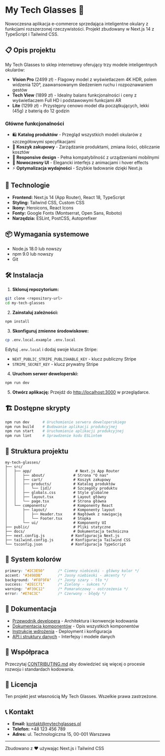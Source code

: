 # My Tech Glasses 🥽

Nowoczesna aplikacja e-commerce sprzedająca inteligentne okulary z funkcjami rozszerzonej rzeczywistości. Projekt zbudowany w Next.js 14 z TypeScript i Tailwind CSS.

## 📋 Opis projektu

My Tech Glasses to sklep internetowy oferujący trzy modele inteligentnych okularów:

- **Vision Pro** (2499 zł) - Flagowy model z wyświetlaczem 4K HDR, polem widzenia 120°, zaawansowanym śledzeniem ruchu i rozpoznawaniem gestów
- **Tech View** (1899 zł) - Idealny balans funkcjonalności i ceny z wyświetlaczem Full HD i podstawowymi funkcjami AR
- **Lite** (1299 zł) - Przystępny cenowo model dla początkujących, lekki (45g) z baterią do 12 godzin

### Główne funkcjonalności

- 🛍️ **Katalog produktów** - Przegląd wszystkich modeli okularów z szczegółowymi specyfikacjami
- 🛒 **Koszyk zakupowy** - Zarządzanie produktami, zmiana ilości, obliczanie kosztów
- 📱 **Responsive design** - Pełna kompatybilność z urządzeniami mobilnymi
- 🎨 **Nowoczesny UI** - Elegancki interfejs z animacjami i hover effects
- ⚡ **Optymalizacja wydajności** - Szybkie ładowanie dzięki Next.js

## 🚀 Technologie

- **Frontend:** Next.js 14 (App Router), React 18, TypeScript
- **Styling:** Tailwind CSS, Custom CSS
- **Ikony:** Heroicons, React Icons  
- **Fonty:** Google Fonts (Montserrat, Open Sans, Roboto)
- **Narzędzia:** ESLint, PostCSS, Autoprefixer

## 📦 Wymagania systemowe

- Node.js 18.0 lub nowszy
- npm 9.0 lub nowszy
- Git

## 🛠️ Instalacja

1. **Sklonuj repozytorium:**
```bash
git clone <repository-url>
cd my-tech-glasses
```

2. **Zainstaluj zależności:**
```bash
npm install
```

3. **Skonfiguruj zmienne środowiskowe:**
```bash
cp .env.local.example .env.local
```
Edytuj `.env.local` i dodaj swoje klucze Stripe:
- `NEXT_PUBLIC_STRIPE_PUBLISHABLE_KEY` - klucz publiczny Stripe
- `STRIPE_SECRET_KEY` - klucz prywatny Stripe

4. **Uruchom serwer deweloperski:**
```bash
npm run dev
```

5. **Otwórz aplikację:**
Przejdź do [http://localhost:3000](http://localhost:3000) w przeglądarce.

## 🏗️ Dostępne skrypty

```bash
npm run dev      # Uruchomienie serwera deweloperskiego
npm run build    # Budowanie aplikacji produkcyjnej
npm run start    # Uruchomienie aplikacji produkcyjnej
npm run lint     # Sprawdzenie kodu ESLintem
```

## 📁 Struktura projektu

```
my-tech-glasses/
├── src/
│   ├── app/                    # Next.js App Router
│   │   ├── about/             # Strona "O nas"
│   │   ├── cart/              # Koszyk zakupowy
│   │   ├── products/          # Katalog produktów
│   │   │   └── [id]/          # Szczegóły produktu
│   │   ├── globals.css        # Style globalne
│   │   ├── layout.tsx         # Layout główny
│   │   └── page.tsx           # Strona główna
│   └── components/            # Komponenty React
│       ├── layout/            # Komponenty layout
│       │   ├── Header.tsx     # Nagłówek z nawigacją
│       │   └── Footer.tsx     # Stopka
│       └── ui/                # Komponenty UI
├── public/                    # Pliki statyczne
├── docs/                      # Dokumentacja techniczna
├── next.config.js            # Konfiguracja Next.js
├── tailwind.config.js        # Konfiguracja Tailwind CSS
└── tsconfig.json             # Konfiguracja TypeScript
```

## 🎨 System kolorów

```css
primary: '#2C3E50'      /* Ciemny niebieski - główny kolor */
accent: '#3498DB'       /* Jasny niebieski - akcenty */
background: '#F8F9FA'   /* Jasny szary - tło */
success: '#2ECC71'      /* Zielony - sukces */
warning: '#F39C12'      /* Pomarańczowy - ostrzeżenia */
error: '#E74C3C'        /* Czerwony - błędy */
```

## 📖 Dokumentacja

- [Przewodnik developera](docs/DEVELOPMENT.md) - Architektura i konwencje kodowania
- [Dokumentacja komponentów](docs/COMPONENTS.md) - Opis wszystkich komponentów
- [Instrukcje wdrożenia](docs/DEPLOYMENT.md) - Deployment i konfiguracja
- [API i struktury danych](docs/API.md) - Interfejsy i modele danych

## 🤝 Współpraca

Przeczytaj [CONTRIBUTING.md](CONTRIBUTING.md) aby dowiedzieć się więcej o procesie rozwoju i standardach kodowania.

## 📄 Licencja

Ten projekt jest własnością My Tech Glasses. Wszelkie prawa zastrzeżone.

## 📞 Kontakt

- **Email:** kontakt@mytechglasses.pl
- **Telefon:** +48 123 456 789
- **Adres:** ul. Technologiczna 15, 00-001 Warszawa

---

Zbudowano z ❤️ używając Next.js i Tailwind CSS